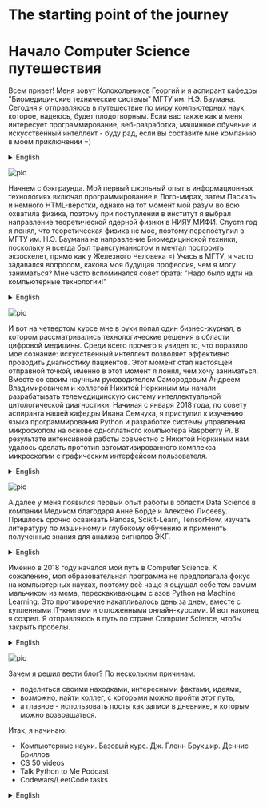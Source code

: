 # The starting point of the journey
# Начало Computer Science путешествия

Всем привет! Меня зовут Колокольников Георгий и я аспирант кафедры "Биомедицинские технические системы" МГТУ им. Н.Э. Баумана. 
Сегодня я отправляюсь в путешествие по миру компьютерных наук, которое, надеюсь, будет плодотворным. 
Если вас также как и меня интересует программирование, веб-разработка, машинное обучение и искусственный интеллект - буду рад, если вы составите мне компанию в моем приключении =)  

<details><summary>English</summary>
<p>
Hello everyone! My name is George Kolokolnikov and I am a post-graduate student of the Biomedical Technical Systems Department at Bauman Moscow State Technical University.
Today I am embarking on a journey through the world of Computer Science, which I hope will be fruitful.
If you are as interested in programming, web development, machine learning and artificial intelligence as I am, I will be glad if you will accompany me on my adventure =)
</p>
</details>  
  
![pic](https://github.com/GeorgBell/Computer-Sciecnce-Journey/blob/main/1%20The%20starting%20point/20210104_201945.jpg)

Начнем с бэкграунда. Мой первый школьный опыт в информационных технологиях включал программирование в Лого-мирах, затем Паскаль и немного HTML-верстки, однако на тот момент мой разум во всю охватила физика, поэтому при поступлении в институт я выбрал направление теоретической ядерной физики в НИЯУ МИФИ. 
Спустя год я понял, что теоретическая физика не мое, поэтому перепоступил в МГТУ им. Н.Э. Баумана на направление Биомедицинской техники, поскольку я всегда был трансгуманистом и мечтал построить экзоскелет, прямо как у Железного Человека =)
Учась в МГТУ, я часто задавался вопросом, какова моя будущая профессия, чем я могу заниматься? Мне часто вспоминался совет брата: "Надо было идти на компьютерные технологии!"
<details><summary>English</summary>
<p>
Let's start with the background. 
My first school experience in information technology included programming in Logo-worlds, then Pascal and a little HTML-typesetting, but at that time my mind was completely captured by physics, so when I enrolled the university I chose the field of theoretical nuclear physics at Nuclear University MEPhI.
A year later, I realized that theoretical physics was not mine, so I re-enrolled in the Bauman Moscow State Technical University at the Biomedical Engineering Faculty, since I have always been a transhumanist and dreamed of building an exoskeleton, just like Iron Man =)
While studying at BMSTU, I often wondered what my future profession is, what can I do? I often recalled my brother's advice: "You had to go to computer technology programme!"
</p>
</details>

![pic](https://github.com/GeorgBell/Computer-Sciecnce-Journey/blob/main/1%20The%20starting%20point/Iron_pic.png)

И вот на четвертом курсе мне в руки попал один бизнес-журнал, в котором рассматривались технологические решения в области цифровой медицины.
Среди всего прочего я увидел то, что поразило мое сознание: искусственный интеллект позволяет эффективно проводить диагностику пациентов.
Этот момент стал настоящей отправной точкой, именно в этот момент я понял, чем хочу заниматься.
Вместе со своим научным руководителем Самородовым Андреем Владимировичем и коллегой Никитой Норкиным мы начали разрабатывать телемедицинскую систему интеллектуальной цитологической диагностики. 
Начиная с января 2018 года, по совету аспиранта нашей кафедры Ивана Семчука, я приступил к изучению языка программирования Python и разработке системы управления микроскопом на основе одноплатного компьютера Raspberry Pi.
В результате интенсивной работы совместно с Никитой Норкиным нам удалось сделать прототип автоматизированного комплекса микроскопии с графическим интерфейсом пользователя.
<details><summary>English</summary>
<p>
And then, in my fourth year, I got my hands on a business magazine that considered technological solutions in the field of digital medicine.
Among other things, I saw something that struck my mind: artificial intelligence makes it possible to effectively diagnose patients.
This moment became a real starting point, it was at this moment that I realized what I wanted to do.
Thanks to our scientific advisor Samorodov Andrey and colleague Norkin Nikita, we began to develop a telemedicine system for intelligent cytological diagnostics.
Starting in January 2018,  thanks to Ivan Semchuk, a graduate student of our department, I began to study the Python programming language and develop a microscope control system based on a Raspberry Pi single-board computer.
As a result of intensive work together with Nikita Norkin, we managed to make a prototype of an automated microscopy complex with a graphical user interface.
</p>
</details>

![pic](https://github.com/GeorgBell/Computer-Sciecnce-Journey/blob/main/1%20The%20starting%20point/20181116_180929.jpg)

А далее у меня появился первый опыт работы в области Data Science в компании Медиком благодаря Анне Борде и Алексею Лисееву.
Пришлось срочно осваивать Pandas, Scikit-Learn, TensorFlow, изучать литературу по машинному и глубокому обучению и применять полученные знания для анализа сигналов ЭКГ.
<details><summary>English</summary>
<p>
And then I got my first experience in the field of Data Science at Medicom thanks to Anna Borda and Alexei Liseev.
I had to urgently master Pandas, Scikit-Learn, TensorFlow, study the literature on machine and deep learning and apply knowledge to analyze ECG signals.
</p>
</details>

Именно в 2018 году начался мой путь в Computer Science.
К сожалению, моя образовательная программа не предполагала фокус на компьютерных науках, поэтому всё чаще я ощущал себе тем самым мальчиком из мема, перескакивающим с азов Python на Machine Learning.
Это противоречие накапливалось день за днем, вместе с купленными IT-книгами и отложенными онлайн-курсами.
И вот наконец я созрел. Я отправляюсь в путь по стране Computer Science, чтобы закрыть пробелы. 
<details><summary>English</summary>
<p>
Unfortunately, my educational program did not involve a focus on computer science, so more and more often I felt like the boy in the meme, jumping from the basics of Python to Machine Learning.
This controversy accumulated day after day, along with purchased IT books and deferred online courses.
And finally I matured. I hit the road through Computer Science Country to close the gaps.
</p>
</details>

![pic](https://github.com/GeorgBell/Computer-Sciecnce-Journey/blob/main/1%20The%20starting%20point/code-hub-newbie-al-ml-algorithms-data-structures-programmers-o0p-54780711.png)

Зачем я решил вести блог? По нескольким причинам:
- поделиться своими находками, интересными фактами, идеями,
- возможно, найти коллег, с которыми можно пройти этот путь,
- а главное - использовать посты как записи в дневнике, к которым можно возвращаться.  
  
Итак, я начинаю:
- Компьютерные науки. Базовый курс. Дж. Гленн Брукшир. Деннис Бриллов
- CS 50 videos
- Talk Python to Me Podcast
- Codewars/LeetCode tasks
<details><summary>English</summary>
<p>

Why have I decided to start a blog? For several reasons:
- share my findings, interesting facts, ideas,
- perhaps find colleagues with whom I can go this way,
- and most importantly, use posts as entries in a diary to which I can return.   
  
So, I start:
- Computer science. Basic course. J. Glenn Brookshire. Dennis Brillow
- CS 50 videos
- Talk Python to Me Podcast
- Codewars/LeetCode tasks
</p>
</details>

